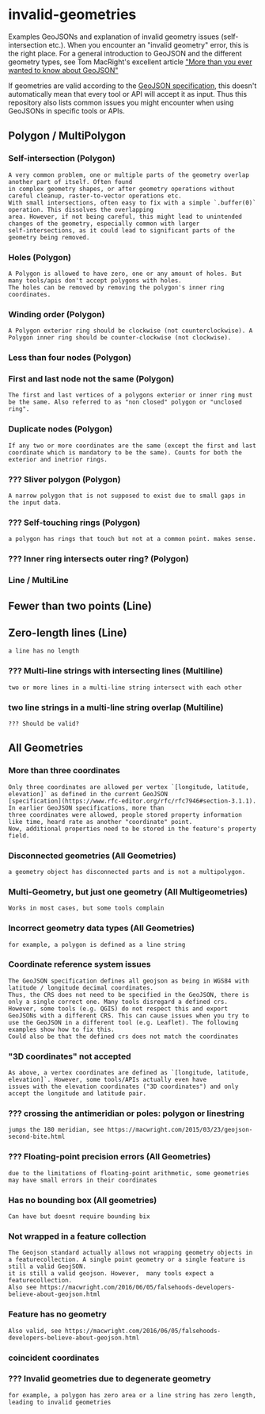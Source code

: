 # invalid-geometries

Examples GeoJSONs and explanation of invalid geometry issues (self-intersection etc.). When you encounter an 
"invalid geometry" error, this is the right place. For a general introduction to GeoJSON and the different geometry
types, see Tom MacRight's excellent article 
["More than you ever wanted to know about GeoJSON"](https://macwright.com/2015/03/23/geojson-second-bite.html)

If geometries are valid according to the [GeoJSON specification](https://www.rfc-editor.org/rfc/rfc7946),
this doesn't automatically mean that every tool or API will accept it as input. Thus this repository also lists
common issues you might encounter when using GeoJSONs in specific tools or APIs.

## Polygon / MultiPolygon
### Self-intersection (Polygon)
    A very common problem, one or multiple parts of the geometry overlap another part of itself. Often found 
    in complex geometry shapes, or after geometry operations without careful cleanup, raster-to-vector operations etc.
    With small intersections, often easy to fix with a simple `.buffer(0)` operation. This dissolves the overlapping
    area. However, if not being careful, this might lead to unintended changes of the geometry, especially common with larger
    self-intersections, as it could lead to significant parts of the geometry being removed.
### Holes (Polygon)
    A Polygon is allowed to have zero, one or any amount of holes. But many tools/apis don't accept polygons with holes.
    The holes can be removed by removing the polygon's inner ring coordinates.
### Winding order (Polygon)
    A Polygon exterior ring should be clockwise (not counterclockwise). A Polygon inner ring should be counter-clockwise (not clockwise).
### Less than four nodes (Polygon)
### First and last node not the same (Polygon)
    The first and last vertices of a polygons exterior or inner ring must be the same. Also referred to as "non closed" polygon or "unclosed ring".
### Duplicate nodes (Polygon)
    If any two or more coordinates are the same (except the first and last coordinate which is mandatory to be the same). Counts for both the exterior and inetrior rings.
### ??? Sliver polygon (Polygon)
    A narrow polygon that is not supposed to exist due to small gaps in the input data.
### ??? Self-touching rings (Polygon)
    a polygon has rings that touch but not at a common point. makes sense.
### ??? Inner ring intersects outer ring? (Polygon)


### Line / MultiLine
## Fewer than two points (Line)
## Zero-length lines (Line)
    a line has no length
### ??? Multi-line strings with intersecting lines (Multiline)
    two or more lines in a multi-line string intersect with each other
### two line strings in a multi-line string overlap (Multiline)
    ??? Should be valid? 


## All Geometries
### More than three coordinates
    Only three coordinates are allowed per vertex `[longitude, latitude, elevation]` as defined in the current GeoJSON 
    [specification](https://www.rfc-editor.org/rfc/rfc7946#section-3.1.1). In earlier GeoJSON specifications, more than
    three coordinates were allowed, people stored property information like time, heard rate as another "coordinate" point. 
    Now, additional properties need to be stored in the feature's property field.
### Disconnected geometries (All Geometries)
    a geometry object has disconnected parts and is not a multipolygon.
### Multi-Geometry, but just one geometry (All Multigeometries)
    Works in most cases, but some tools complain
### Incorrect geometry data types (All Geometries)
    for example, a polygon is defined as a line string
### Coordinate reference system issues
    The GeoJSON specification defines all geojson as being in WGS84 with latitude / longitude decimal coordinates. 
    Thus, the CRS does not need to be specified in the GeoJSON, there is only a single correct one. Many tools disregard a defined crs.
    However, some tools (e.g. QGIS) do not respect this and export GeoJSONs with a different CRS. This can cause issues when you try to use the GeoJSON in a different tool (e.g. Leaflet). The following examples show how to fix this.
    Could also be that the defined crs does not match the coordinates
### "3D coordinates" not accepted
    As above, a vertex coordinates are defined as `[longitude, latitude, elevation]`. However, some tools/APIs actually even have 
    issues with the elevation coordinates ("3D coordinates") and only accept the longitude and latitude pair.
### ??? crossing the antimeridian or poles: polygon or linestring
    jumps the 180 meridian, see https://macwright.com/2015/03/23/geojson-second-bite.html
### ??? Floating-point precision errors (All Geometries)
    due to the limitations of floating-point arithmetic, some geometries may have small errors in their coordinates
### Has no bounding box (All geometries)
    Can have but doesnt require bounding bix
### Not wrapped in a feature collection
    The Geojson standard actually allows not wrapping geometry objects in a featurecollection. A single point geometry or a single feature is still a valid GeojSON.
    it is still a valid geojson. However,  many tools expect a featurecollection.
    Also see https://macwright.com/2016/06/05/falsehoods-developers-believe-about-geojson.html
### Feature has no geometry
    Also valid, see https://macwright.com/2016/06/05/falsehoods-developers-believe-about-geojson.html
### coincident coordinates
### ??? Invalid geometries due to degenerate geometry
    for example, a polygon has zero area or a line string has zero length, leading to invalid geometries





